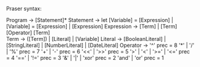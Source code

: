 Praser syntax:

Program     -> [Statement]*
Statement   -> let [Variable] = [Expression] | [Variable] = [Expression] | [Expression]
Expression  -> [Term] | [Term] [Operator] [Term]         
Term        -> ([Term]) | [Literal] | [Variable]
Literal     -> [BooleanLiteral] | [StringLiteral] | [NumberLiteral] | [DateLiteral]
Operator    ->  '^'                                 prec = 8
                '*'   | '/'   | '%'                 prec = 7
                '+'   | '-'                         prec = 6
                '<<'  | '>>'                        prec = 5
                '>'   | '<'   | '>='  | '<='        prec = 4
                '=='  | '!='                        prec = 3
                '&'   | '|'   | 'xor'               prec = 2
                'and' | 'or'                        prec = 1
